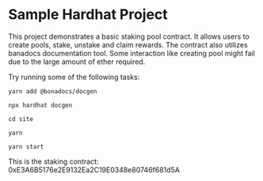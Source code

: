 # Sample Hardhat Project

This project demonstrates a basic staking pool contract. It allows users to create pools, stake, unstake and claim rewards. The contract also utilizes banadocs 
documentation tool. Some interaction like creating pool might fail due to the large amount of ether required.

Try running some of the following tasks:

```shell
yarn add @bonadocs/docgen

npx hardhat docgen

cd site

yarn

yarn start
```

This is the staking contract: 0xE3A6B5176e2E9132Ea2C19E0348e80746f681d5A